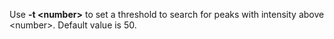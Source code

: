Use **-t \<number\>** to set a threshold to search for peaks with intensity above \<number\>. Default value is 50.
